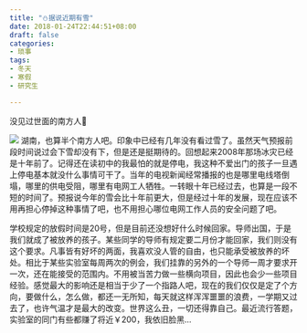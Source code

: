 ```yaml
---
title: "⛄据说近期有雪"
date: 2018-01-24T22:44:51+08:00
draft: false
categories:
- 琐事
tags:
- 冬天
- 寒假
- 研究生

---
```

没见过世面的南方人🤧

<!--more-->
![](https://ws1.sinaimg.cn/large/0067saHNgy1fqkgylt8aqj310g0jj409.jpg)
湖南，也算半个南方人吧。印象中已经有几年没有看过雪了。虽然天气预报前段时间说过会下雪却没有下，但是还是挺期待的。
​
回想起来2008年那场冰灾已经是十年前了。记得还在读初中的我最怕的就是停电，我这种不爱出门的孩子一旦遇上停电基本就没什么事情可干了。当年的电视新闻经常播报的也是哪里电线塔倒塌，哪里的供电受阻，哪里有电网工人牺牲。一转眼十年已经过去，也算是一段不短的时间了。预报说今年的雪会比十年前更大，但是经过十年的发展，现在应该不用再担心停掉这种事情了吧，也不用担心哪位电网工作人员的安全问题了吧。
​

学校规定的放假时间是20号，但是目前还没想好什么时候回家。导师出国，于是我们就成了被放养的孩子。某些同学的导师有规定要二月份才能回家，我们则没有这个要求。​
凡事皆有好坏的两面，我喜欢没人管的自由，也只能承受被放养的坏处。相比于某些实验室每周两次的例会，我们挂靠的另外的一个导师一周才要求开一次，还在能接受的范围内。不用被当苦力做一些横向项目，因此也会少一些项目经验。感觉最大的影响还是相当于少了一个指路人吧，现在的我们仅仅是定了个方向，要做什么，怎么做，都还一无所知，每天就这样浑浑噩噩的浪费，一学期又过去了，也许气温才是最大的改变。世界这么丑，一切还得靠自己。
​
最近流行答题，实验室的同门有些都赚了将近￥200，我依旧脸黑…